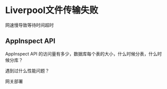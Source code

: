# Liverpool文件传输失败
网速慢导致等待时间超时

## AppInspect API

AppInspect API 的访问量有多少，数据库每个表的大小，什么时候分表，什么时候分库？

遇到过什么性能问题？

网关部署



<!--stackedit_data:
eyJoaXN0b3J5IjpbMTIyMDE1MzYxNywxOTk4ODA2NDEyXX0=
-->
